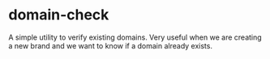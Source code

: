 # domain-check
A simple utility to verify existing domains. Very useful when we are creating a new brand and we want to know if a domain already exists.
